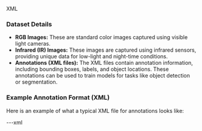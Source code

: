 XML

### Dataset Details
- **RGB Images:** These are standard color images captured using visible light cameras.
- **Infrared (IR) Images:** These images are captured using infrared sensors, providing unique data for low-light and night-time conditions.
- **Annotations (XML files):** The XML files contain annotation information, including bounding boxes, labels, and object locations. These annotations can be used to train models for tasks like object detection or segmentation.

### Example Annotation Format (XML)

Here is an example of what a typical XML file for annotations looks like:

---xml
<annotation>
    <folder></folder>
    <filename></filename>
    <path></path>
    <source>
        <database></database>
    </source>
    <size>
        <width></width>
        <height></height>
        <depth></depth>
    </size>
    <object>
        <name></name>
        <difficult></difficult>
        <bndbox>
            <xmin></xmin>
            <ymin></ymin>
            <xmax></xmax>
            <ymax></ymax>
        </bndbox>
    </object>
</annotation>
